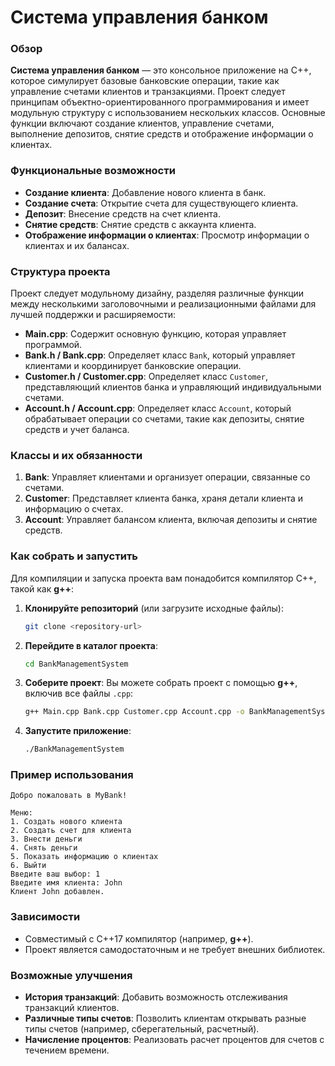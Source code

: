 # Система управления банком

### Обзор
**Система управления банком** — это консольное приложение на C++, которое симулирует базовые банковские операции, такие как управление счетами клиентов и транзакциями. Проект следует принципам объектно-ориентированного программирования и имеет модульную структуру с использованием нескольких классов. Основные функции включают создание клиентов, управление счетами, выполнение депозитов, снятие средств и отображение информации о клиентах.

### Функциональные возможности
- **Создание клиента**: Добавление нового клиента в банк.
- **Создание счета**: Открытие счета для существующего клиента.
- **Депозит**: Внесение средств на счет клиента.
- **Снятие средств**: Снятие средств с аккаунта клиента.
- **Отображение информации о клиентах**: Просмотр информации о клиентах и их балансах.

### Структура проекта
Проект следует модульному дизайну, разделяя различные функции между несколькими заголовочными и реализационными файлами для лучшей поддержки и расширяемости:

- **Main.cpp**: Содержит основную функцию, которая управляет программой.
- **Bank.h / Bank.cpp**: Определяет класс `Bank`, который управляет клиентами и координирует банковские операции.
- **Customer.h / Customer.cpp**: Определяет класс `Customer`, представляющий клиентов банка и управляющий индивидуальными счетами.
- **Account.h / Account.cpp**: Определяет класс `Account`, который обрабатывает операции со счетами, такие как депозиты, снятие средств и учет баланса.

### Классы и их обязанности
1. **Bank**: Управляет клиентами и организует операции, связанные со счетами.
2. **Customer**: Представляет клиента банка, храня детали клиента и информацию о счетах.
3. **Account**: Управляет балансом клиента, включая депозиты и снятие средств.

### Как собрать и запустить
Для компиляции и запуска проекта вам понадобится компилятор C++, такой как **g++**:

1. **Клонируйте репозиторий** (или загрузите исходные файлы):
   ```sh
   git clone <repository-url>
   ```

2. **Перейдите в каталог проекта**:
   ```sh
   cd BankManagementSystem
   ```

3. **Соберите проект**:
   Вы можете собрать проект с помощью **g++**, включив все файлы `.cpp`:
   ```sh
   g++ Main.cpp Bank.cpp Customer.cpp Account.cpp -o BankManagementSystem
   ```

4. **Запустите приложение**:
   ```sh
   ./BankManagementSystem
   ```

### Пример использования
```
Добро пожаловать в MyBank!

Меню:
1. Создать нового клиента
2. Создать счет для клиента
3. Внести деньги
4. Снять деньги
5. Показать информацию о клиентах
6. Выйти
Введите ваш выбор: 1
Введите имя клиента: John
Клиент John добавлен.
```

### Зависимости
- Совместимый с C++17 компилятор (например, **g++**).
- Проект является самодостаточным и не требует внешних библиотек.

### Возможные улучшения
- **История транзакций**: Добавить возможность отслеживания транзакций клиентов.
- **Различные типы счетов**: Позволить клиентам открывать разные типы счетов (например, сберегательный, расчетный).
- **Начисление процентов**: Реализовать расчет процентов для счетов с течением времени.
